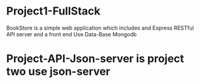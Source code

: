 # Project1-FullStack
BookStore is  a simple web application which includes and Express RESTful API server and a front end
Use Data-Base Mongodb
# Project-API-Json-server is project two use json-server
